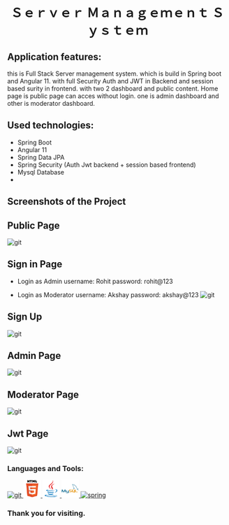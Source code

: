 

<h1 align="center"> Ｓｅｒｖｅｒ Ｍａｎａｇｅｍｅｎｔ Ｓｙｓｔｅｍ </h1>

## Application features:
this is Full Stack Server management system. which is build in Spring boot and Angular 11.
with full Security Auth and JWT in Backend and session based surity in frontend.
with two 2 dashboard and public content. Home page is public page can acces without login. 
one is admin dashboard and other is moderator dashboard.

## Used technologies:
- Spring Boot
- Angular 11
- Spring Data JPA
- Spring Security (Auth Jwt backend + session based frontend)
- Mysql Database
- 

<h2 align="left"> Screenshots of the Project  </h1>

## Public Page
![git](https://user-images.githubusercontent.com/57706022/159151227-2f51cd17-765f-4734-b6f9-b202faf64e20.png)

## Sign in Page 
- Login as Admin 
username: Rohit
password: rohit@123

- Login as Moderator
username: Akshay
password: akshay@123
![git](https://user-images.githubusercontent.com/57706022/159151490-67e54ed7-1826-43df-8867-8075361666e2.png)

## Sign Up
![git](https://user-images.githubusercontent.com/57706022/159151229-d0f379fa-d5ce-4cc7-a5e7-682407a9cee2.png)

## Admin Page
![git](https://user-images.githubusercontent.com/57706022/159151233-58bd89c7-8349-4a66-b304-3d84741c5d2b.png)

## Moderator Page
![git](https://user-images.githubusercontent.com/57706022/159151236-a606d91a-29b0-433b-a5bf-983a0a06fdd6.png)

## Jwt Page
![git](https://user-images.githubusercontent.com/57706022/159151238-2c30f5d0-9329-4c78-862f-9570cc00b6c5.png)

<h3 align="left">Languages and Tools:</h3>
<p align="left"> <a href="https://git-scm.com/" target="_blank" rel="noreferrer"> <img src="https://www.vectorlogo.zone/logos/git-scm/git-scm-icon.svg" alt="git" width="40" height="40"/> </a> <a href="https://www.w3.org/html/" target="_blank" rel="noreferrer"> <img src="https://raw.githubusercontent.com/devicons/devicon/master/icons/html5/html5-original-wordmark.svg" alt="html5" width="40" height="40"/> </a> <a href="https://www.java.com" target="_blank" rel="noreferrer"> <img src="https://raw.githubusercontent.com/devicons/devicon/master/icons/java/java-original.svg" alt="java" width="40" height="40"/> </a> <a href="https://www.mysql.com/" target="_blank" rel="noreferrer"> <img src="https://raw.githubusercontent.com/devicons/devicon/master/icons/mysql/mysql-original-wordmark.svg" alt="mysql" width="40" height="40"/> </a> <a href="https://spring.io/" target="_blank" rel="noreferrer"> <img src="https://www.vectorlogo.zone/logos/springio/springio-icon.svg" alt="spring" width="40" height="40"/> </a> </p>

### Thank you for visiting.




